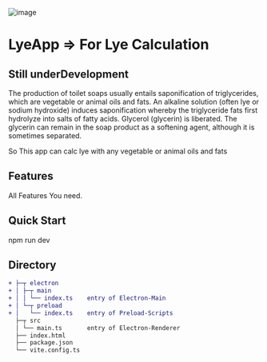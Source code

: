 ![image](https://github.com/SoftEng-Islam/LyeApp/assets/142545372/e3eeab41-1e1e-4a2c-a895-9cf0e7aad518)

# LyeApp => For  Lye Calculation

## Still underDevelopment

The production of toilet soaps usually entails saponification of triglycerides, which are vegetable or animal oils and fats. An alkaline solution (often lye or sodium hydroxide) induces saponification whereby the triglyceride fats first hydrolyze into salts of fatty acids. Glycerol (glycerin) is liberated. The glycerin can remain in the soap product as a softening agent, although it is sometimes separated.

So This app can calc lye with any vegetable or animal oils and fats

## Features

All Features You need.

## Quick Start

npm run dev

## Directory

```diff
+ ├─┬ electron
+ │ ├─┬ main
+ │ │ └── index.ts    entry of Electron-Main
+ │ └─┬ preload
+ │   └── index.ts    entry of Preload-Scripts
  ├─┬ src
  │ └── main.ts       entry of Electron-Renderer
  ├── index.html
  ├── package.json
  └── vite.config.ts
```
